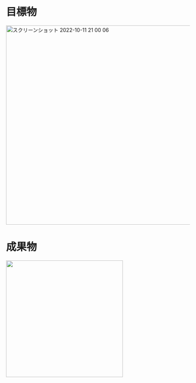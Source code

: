 # 目標物
<img width="546" alt="スクリーンショット 2022-10-11 21 00 06" src="https://user-images.githubusercontent.com/82959924/195083975-8a5596eb-654e-4edf-aabb-016ffdcb0e28.png">

# 成果物
<img src="https://user-images.githubusercontent.com/82959924/131092056-ff0c0aca-482d-4eb9-98e9-a63e278152c9.png" width = "320">
